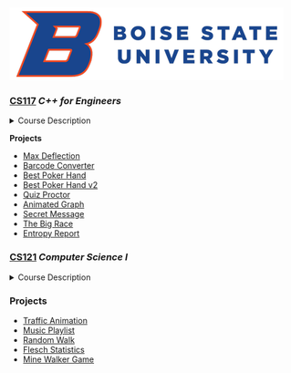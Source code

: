 ![Boise State University](bsu_logo.png?raw=true)

### [CS117](cs117/README.md) *C++ for Engineers*

<details>

<summary>Course Description</summary>
An introductory course in computer programming using C++. Topics include: scalar types; aggregate types; pointers and reference types; statements; expressions; functions; libraries; and a brief introduction to classes, objects, and overloading. Emphasis is on: development, compilation, debugging, and execution of complete programs implementing given algorithms for numerical, scientific, and engineering applications.

</details>

**Projects**
- [Max Deflection](cs117/p1)
- [Barcode Converter](cs117/p3)
- [Best Poker Hand](cs117/p2)
- [Best Poker Hand v2](cs117/p6)
- [Quiz Proctor](cs117/p4)
- [Animated Graph](cs117/p5)
- [Secret Message](cs117/p7)
- [The Big Race](cs117/p9)
- [Entropy Report](cs117/p10)

### [CS121](cs121/README.md) *Computer Science I*

<details>

<summary>Course Description</summary>
Introduction to object-oriented problem solving and programming. Software development process. Data and expression, conditionals and loops, arrays and lists, and classes and interfaces. Introduction to graphical user interfaces (GUIs). Guided, in-class programming activities and targeted projects to teach problem solving and software development skills.

</details>

### Projects
- [Traffic Animation](cs121/p1)
- [Music Playlist](cs121/p2)
- [Random Walk](cs121/p3)
- [Flesch Statistics](cs121/p4)
- [Mine Walker Game](cs121/p5)
